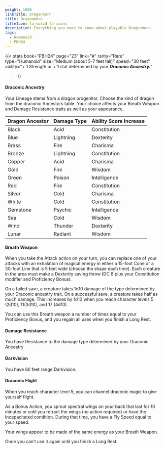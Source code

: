 ```yaml
---
weight: 1000
linkTitle: Dragonborn
title: Dragonborn
titleIcon: fa-solid fa-icons
description: Everything you need to know about playable Dragonborn.
tags:
  - Humanoid
  - PBH24
---
```


{{< stats
  book="PBH24"
  page="23"
  link="#"
  rarity="Rare"
  type="Humanoid"
  size="Medium (about 5-7 feet tall)"
  speed="30 feet"
  ability="\+ 1 Strength or \+ 1 stat determined by your **_Draconic Ancestry._**"
>}}

#### Draconic Ancestry

Your Lineage stems from a dragon progenitor. Choose the kind of dragon from the
draconic Ancestors table. Your choice affects your Breath Weapon and Damage
Resistance traits as well as your appearance.

| Dragon Ancestor | Damage Type | Ability Score Increase |
| :-------------- | :---------- | :--------------------- |
| Black           | Acid        | Constitution           |
| Blue            | Lightning   | Dexterity              |
| Brass           | Fire        | Charisma               |
| Bronze          | Lightning   | Constitution           |
| Copper          | Acid        | Charisma               |
| Gold            | Fire        | Wisdom                 |
| Green           | Poison      | Intelligence           |
| Red             | Fire        | Constitution           |
| Silver          | Cold        | Charisma               |
| White           | Cold        | Constitution           |
| Gemstone        | Psychic     | Intelligence           |
| Sea             | Cold        | Wisdom                 |
| Wind            | Thunder     | Dexterity              |
| Lunar           | Radiant     | Wisdom                 |

#### Breath Weapon

When you take the Attack action on your turn, you can replace one of your
attacks with an exhalation of magical energy in either a 15-foot Cone or a
30-foot Line that is 5 feet wide (choose the shape each time). Each creature in
the area must make a Dexterity saving throw (DC 8 plus your Constitution
modifier and Proficiency Bonus).

On a failed save, a creature takes 1d10 damage of the type determined by your
Draconic ancestry trait. On a successful save, a creature takes half as much
damage. This increases by 1d10 when you reach character levels 5 (2d10),
11(3d10), and 17 (4d10).

You can use this Breath weapon a number of times equal to your Proficiency
Bonus, and you regain all uses when you finish a Long Rest.

#### Damage Resistance

You have Resistance to the damage type determined by your Draconic Ancestry

#### Darkvision

You have 60 feet range Darkvision.

#### Draconic Flight

When you reach character level 5, you can channel draconic magic to give
yourself flight.

As a Bonus Action, you sprout spectral wings on your back that last for 10
minutes or until you retract the wings (no action required) or have the
Incapacitated condition. During that time, you have a Fly Speed equal to your
speed.

Your wings appear to be made of the same energy as your Breath Weapon.

Once you can’t use it again until you finish a Long Rest.

